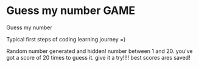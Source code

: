 # Guess my number GAME
 Guess my number

Typical first steps of coding learning journey =)


Random number generated and hidden! number between 1 and 20. you've got a score of 20 times to guess it. give it a try!!!! best scores ares saved! 
